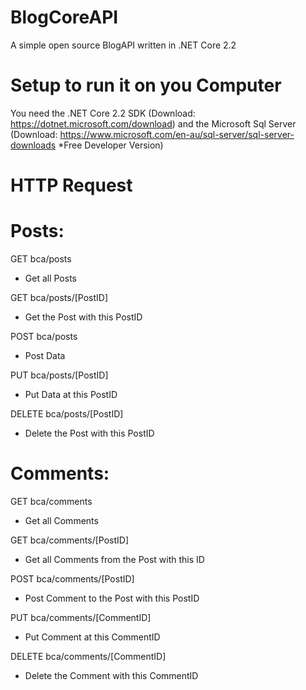 # BlogCoreAPI
A simple open source BlogAPI written in .NET Core 2.2

# Setup to run it on you Computer
You need the .NET Core 2.2 SDK (Download: https://dotnet.microsoft.com/download) and the Microsoft Sql Server (Download: https://www.microsoft.com/en-au/sql-server/sql-server-downloads *Free Developer Version)

# HTTP Request

# Posts:

GET bca/posts
- Get all Posts

GET bca/posts/[PostID]
- Get the Post with this PostID

POST bca/posts
- Post Data

PUT bca/posts/[PostID]
- Put Data at this PostID

DELETE bca/posts/[PostID]
- Delete the Post with this PostID

# Comments:

GET bca/comments
- Get all Comments

GET bca/comments/[PostID]
- Get all Comments from the Post with this ID

POST bca/comments/[PostID]
- Post Comment to the Post with this PostID

PUT bca/comments/[CommentID]
- Put Comment at this CommentID

DELETE bca/comments/[CommentID]
- Delete the Comment with this CommentID
